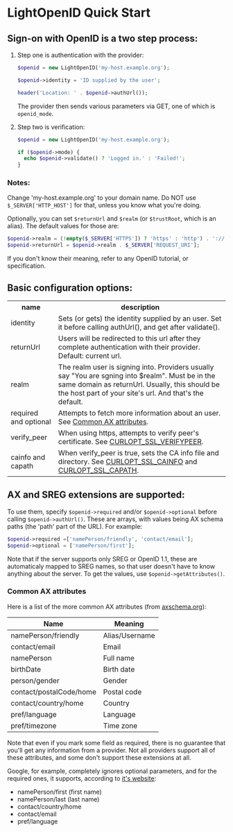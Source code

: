 # LightOpenID Quick Start


## Sign-on with OpenID is a two step process:
  
  1. Step one is authentication with the provider:

     ```php
     $openid = new LightOpenID('my-host.example.org');
     
     $openid->identity = 'ID supplied by the user';
     
     header('Location: ' . $openid->authUrl());
     ```

     The provider then sends various parameters via GET, one of which is `openid_mode`.
 
  2. Step two is verification:

     ```php
     $openid = new LightOpenID('my-host.example.org');
     
     if ($openid->mode) {
       echo $openid->validate() ? 'Logged in.' : 'Failed!';
     }
     ```


### Notes:

  Change 'my-host.example.org' to your domain name. Do NOT use `$_SERVER['HTTP_HOST']`
  for that, unless you know what you're doing.
     
  Optionally, you can set `$returnUrl` and `$realm` (or `$trustRoot`, which is an alias).
  The default values for those are:

  ```php
  $openid->realm = (!empty($_SERVER['HTTPS']) ? 'https' : 'http') . '://' . $_SERVER['HTTP_HOST'];
  $openid->returnUrl = $openid->realm . $_SERVER['REQUEST_URI'];
  ```

  If you don't know their meaning, refer to any OpenID tutorial, or specification.


## Basic configuration options:

<table>
  <tr>
    <th>name</th>
    <th>description</th>
  </tr>
  <tr>
    <td>identity</td>
    <td>
      Sets (or gets) the identity supplied by an user. Set it
      before calling authUrl(), and get after validate().
    </td>
  </tr>
  <tr>
    <td>returnUrl</td>
    <td>
      Users will be redirected to this url after they complete 
      authentication with their provider. Default: current url.
    </td>
  </tr>
  <tr>
    <td>realm</td>
    <td>
      The realm user is signing into. Providers usually say 
      "You are sgning into $realm". Must be in the same domain
      as returnUrl. Usually, this should be the host part of
      your site's url. And that's the default.
    </td>
  </tr>
  <tr>
    <td>required and optional</td>
    <td>
      Attempts to fetch more information about an user.
      See <a href="#common-ax-attributes">Common AX attributes</a>.
    </td>
  </tr>
  <tr>
    <td>verify_peer</td>
    <td>
      When using https, attempts to verify peer's certificate.
      See <a href="http://php.net/manual/en/function.curl-setopt.php">CURLOPT_SSL_VERIFYPEER</a>.
    </td>
  </tr>
  <tr>
    <td>cainfo and capath</td>
    <td>
      When verify_peer is true, sets the CA info file and directory.
      See <a href="http://php.net/manual/en/function.curl-setopt.php">CURLOPT_SSL_CAINFO</a>
      and <a href="http://php.net/manual/en/function.curl-setopt.php">CURLOPT_SSL_CAPATH</a>.
    </td>
  </tr>
</table>


## AX and SREG extensions are supported:

  To use them, specify `$openid->required` and/or `$openid->optional` before calling
  `$openid->authUrl()`. These are arrays, with values being AX schema paths (the 'path'
  part of the URL). For example:

  ```php
  $openid->required =['namePerson/friendly', 'contact/email'];
  $openid->optional = ['namePerson/first'];
  ```

  Note that if the server supports only SREG or OpenID 1.1, these are automaticaly mapped 
  to SREG names, so that user doesn't have to know anything about the server.
  To get the values, use `$openid->getAttributes()`.


### Common AX attributes

  Here is a list of the more common AX attributes (from [axschema.org](http://www.axschema.org/types/)):

  Name                    | Meaning
  ------------------------|---------------
  namePerson/friendly     | Alias/Username
  contact/email           | Email
  namePerson              | Full name
  birthDate               | Birth date
  person/gender           | Gender
  contact/postalCode/home | Postal code
  contact/country/home    | Country
  pref/language           | Language
  pref/timezone           | Time zone

  Note that even if you mark some field as required, there is no guarantee that you'll get any
  information from a provider. Not all providers support all of these attributes, and some don't
  support these extensions at all.

  Google, for example, completely ignores optional parameters, and for the required ones, it supports,
  according to [it's website](http://code.google.com/apis/accounts/docs/OpenID.html):

  * namePerson/first (first name)
  * namePerson/last (last name)
  * contact/country/home
  * contact/email
  * pref/language

